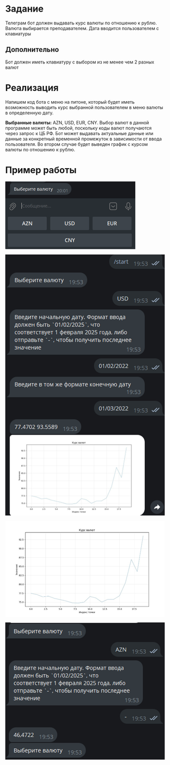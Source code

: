 # Задание

Телеграм бот должен выдавать курс валюты по отношению к рублю. Валюта выбирается преподавателем. Дата вводится пользователем с клавиатуры 

## Дополнительно

Бот должен иметь клавиатуру с выбором из не менее чем 2 разных валют

# Реализация

Напишем код бота с меню на питоне, который будет иметь возможность выводить курс выбранной пользователем в меню валюты в определенную дату.

**Выбранные валюты:** AZN, USD, EUR, CNY. Выбор валют в данной программе может быть любой, поскольку коды валют получаются через запрос к ЦБ РФ. Бот может выдавать актуальные данные или данные за конкретный временной промежуток в зависимости от ввода пользователя. Во втором случае будет выведен график с курсом валюты по отношению к рублю. 

# Пример работы

![Клавиатура с выбором валюты](./../images/lab11/image%20copy%203.png)

![](./../images/lab11/image.png)

![](./../images/lab11/image%20copy.png)

![](./../images/lab11/image%20copy%202.png)